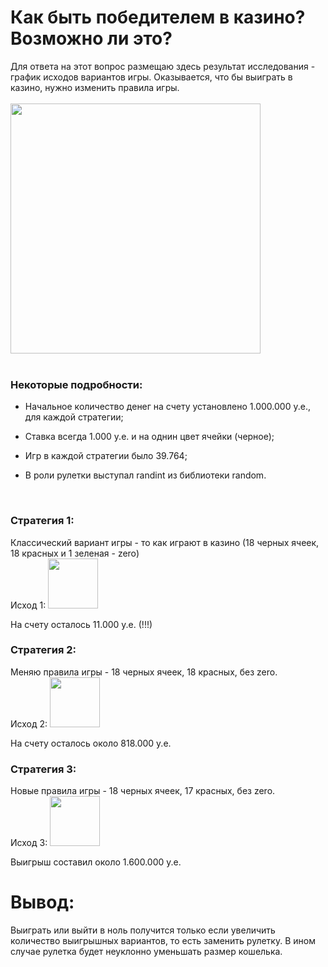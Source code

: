 # Как быть победителем в казино? Возможно ли это?
Для ответа на этот вопрос размещаю здесь результат исследования - график исходов вариантов игры.
Оказывается, что бы выиграть в казино, нужно изменить правила игры.
<br>
<br/>
<img src="https://github.com/IYuminov/Casino_to_be_a_winner/blob/main/casino_plot.png?raw=true" height="400"/>
<br>
<br/>
<h3> 
Некоторые подробности: 
</h3>

- Начальное количество денег на счету установлено 1.000.000 у.е., для каждой стратегии;

- Ставка всегда 1.000 у.е. и на однин цвет ячейки (черное);

- Игр в каждой стратегии было 39.764;

- В роли рулетки выступал randint из библиотеки random.
<br/>
<h3> 
Стратегия 1:
</h3>
Классический вариант игры - то как играют в казино (18 черных ячеек, 18 красных и 1 зеленая - zero)
<br>
Исход 1:
<img src="https://github.com/IYuminov/Casino_to_be_a_winner/blob/main/I_strategy.png?raw=true" height="80"/>

На счету осталось 11.000 у.е. (!!!)
<br/>
<h3>
Стратегия 2:
</h3>
Меняю правила игры - 18 черных ячеек, 18 красных, без zero.
<br>
Исход 2:
<img src="https://github.com/IYuminov/Casino_to_be_a_winner/blob/main/II_strategy.png?raw=true" height="80"/>

На счету осталось около 818.000 у.е.
<br/>
<h3>
Стратегия 3:
</h3>
Новые правила игры - 18 черных ячеек, 17 красных, без zero.
<br>
Исход 3:
<img src="https://github.com/IYuminov/Casino_to_be_a_winner/blob/main/III_strategy.png?raw=true" height="80"/>

Выигрыш составил около 1.600.000 у.е.
<br/>

# Вывод:
Выиграть или выйти в ноль получится только если увеличить количество выигрышных вариантов, то есть заменить рулетку.
В ином случае рулетка будет неуклонно уменьшать размер кошелька. 

